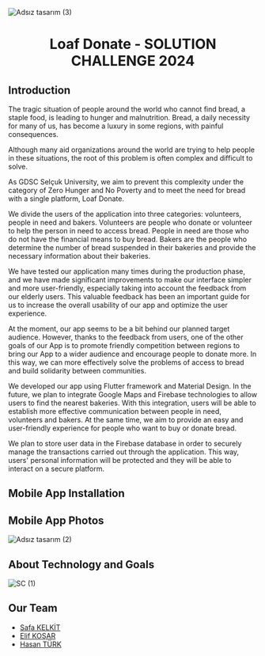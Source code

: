 
![Adsız tasarım (3)](https://github.com/safakelkit/solutionChallenge/assets/127013506/ff6c7217-c444-4de0-8717-8c7644957fed)


 # <h1 align="center">Loaf Donate - SOLUTION CHALLENGE 2024</h1>


 ##  Introduction

 The tragic situation of people around the world who cannot find bread, a staple food, is leading to hunger and malnutrition. Bread, a daily necessity for many of us, has become a luxury in some regions, with painful consequences.

Although many aid organizations around the world are trying to help people in these situations, the root of this problem is often complex and difficult to solve.

As GDSC Selçuk University, we aim to prevent this complexity under the category of Zero Hunger and No Poverty and to meet the need for bread with a single platform, Loaf Donate.

We divide the users of the application into three categories: volunteers, people in need and bakers. Volunteers are people who donate or volunteer to help the person in need to access bread. People in need are those who do not have the financial means to buy bread. Bakers are the people who determine the number of bread suspended in their bakeries and provide the necessary information about their bakeries.

We have tested our application many times during the production phase, and we have made significant improvements to make our interface simpler and more user-friendly, especially taking into account the feedback from our elderly users. This valuable feedback has been an important guide for us to increase the overall usability of our app and optimize the user experience.

At the moment, our app seems to be a bit behind our planned target audience. However, thanks to the feedback from users, one of the other goals of our App is to promote friendly competition between regions to bring our App to a wider audience and encourage people to donate more. In this way, we can more effectively solve the problems of access to bread and build solidarity between communities. 


We developed our app using Flutter framework and Material Design. In the future, we plan to integrate Google Maps and Firebase technologies to allow users to find the nearest bakeries. With this integration, users will be able to establish more effective communication between people in need, volunteers and bakers. At the same time, we aim to provide an easy and user-friendly experience for people who want to buy or donate bread.

We plan to store user data in the Firebase database in order to securely manage the transactions carried out through the application. This way, users' personal information will be protected and they will be able to interact on a secure platform.

 ##  Mobile App Installation
 
 ##  Mobile App Photos
![Adsız tasarım (2)](https://github.com/safakelkit/solutionChallenge/assets/127013506/94c6ef7e-098a-4ab7-a81e-10e3cca5bef8)



 ##  About Technology and Goals
 ![SC (1)](https://github.com/safakelkit/solutionChallenge/assets/127013506/4e4071ad-8d2c-4f9f-bca4-d62991d203c2)

 ##  Our Team
 - [Safa KELKİT](https://github.com/safakelkit)
 - [Elif KOŞAR](https://github.com/Elf-kosar)
 - [Hasan TÜRK](https://github.com/Hasan-Trk)

